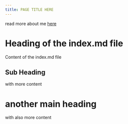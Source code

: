 ```yaml
---
title: PAGE TITLE HERE
---
```


read more about me [here](AboutMe.md)

# Heading of the index.md file
Content of the index.md file

## Sub Heading
with more content

# another main heading
with also more content
